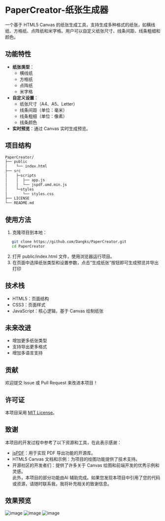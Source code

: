 # PaperCreator-纸张生成器
一个基于 HTML5 Canvas 的纸张生成工具，支持生成多种格式的纸张，如横线纸、方格纸、点阵纸和米字格。用户可以自定义纸张尺寸、线条间距、线条粗细和颜色。


## 功能特性
- **纸张类型**：
  - 横线纸
  - 方格纸
  - 点阵纸
  - 米字格
- **自定义设置**：
  - 纸张尺寸（A4、A5、Letter）
  - 线条间距（单位：毫米）
  - 线条粗细（单位：像素）
  - 线条颜色
- **实时预览**：通过 Canvas 实时生成预览。


## 项目结构
```bash
PaperCreator/   
├── public   
│    └── index.html  
├── src
│    ├─scripts  
│    │  ├── app.js  
│    │  └── jspdf.umd.min.js  
│    └─styles  
│       └── styles.css   
├── LICENSE  
└── README.md  
```


## 使用方法
1. 克隆项目到本地：
```bash
   git clone https://github.com/Dangks/PaperCreator.git
   cd PaperCreator
```
2. 打开 public/index.html 文件，使用浏览器运行项目。
3. 在页面中选择纸张类型和设置参数，点击“生成纸张”按钮即可生成预览并导出打印


## 技术栈
- HTML5：页面结构
- CSS3：页面样式
- JavaScript：核心逻辑，基于 Canvas 绘制纸张


## 未来改进
- 增加更多纸张类型
- 支持导出更多格式
- 增加多语言支持


## 贡献
欢迎提交 Issue 或 Pull Request 来改进本项目！


## 许可证
本项目采用 [MIT License](LICENSE)。


## 致谢
本项目的开发过程中参考了以下资源和工具，在此表示感谢：
- [jsPDF](https://github.com/parallax/jsPDF)：用于实现 PDF 导出功能的开源库。
- HTML5 Canvas 文档和示例：为项目的绘图功能提供了技术支持。
- 开源社区的开发者们：提供了许多关于 Canvas 绘图和前端开发的优秀示例和灵感。  
此外，本项目的部分功能由AI 辅助完成。如果您发现本项目中引用了您的代码或资源，请随时联系我，我将补充相关的致谢信息。


## 效果预览
![image](https://github.com/user-attachments/assets/2a9cf9c7-9687-4e56-87b3-2ec49d020efe)
![image](https://github.com/user-attachments/assets/52369a74-7ae9-4a99-86ff-69490e020f0d)
![image](https://github.com/user-attachments/assets/2a919ea5-9fef-45bc-bcd8-88cc8aa967a8)




